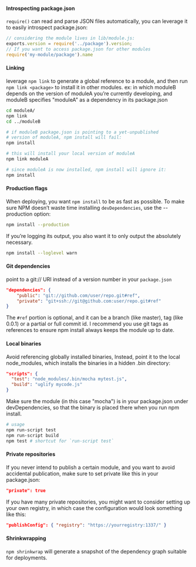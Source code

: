 #### Introspecting package.json

`require()` can read and parse JSON files automatically, you can leverage it to easily introspect package.json:

```js
// considering the module lives in lib/module.js:
exports.version = require('../package').version;
// If you want to access package.json for other modules
require('my-module/package').name
```

#### Linking

leverage `npm link` to generate a global reference to a module, and then run `npm link <package>` to install it in other modules. ex: in which moduleB depends on the version of moduleA you’re currently developing, and moduleB specifies "moduleA" as a dependency in its package.json

```bash
cd moduleA/
npm link
cd ../moduleB

# if moduleB package.json is pointing to a yet-unpublished
# version of moduleA, npm install will fail:
npm install

# this will install your local version of moduleA
npm link moduleA

# since moduleA is now installed, npm install will ignore it:
npm install
```

#### Production flags

When deploying, you want `npm install` to be as fast as possible. To make sure NPM doesn’t waste time installing `devDependencies`, use the --production option:

```bash
npm install --production
```

If you’re logging its output, you also want it to only output the absolutely necessary.

```bash
npm install --loglevel warn
```

#### Git dependencies

point to a git:// URI instead of a version number in your `package.json`

```json
"dependencies": {
    "public": "git://github.com/user/repo.git#ref",
    "private": "git+ssh://git@github.com:user/repo.git#ref"
}
```

The `#ref` portion is optional, and it can be a branch (like master), tag (like 0.0.1) or a partial or full commit id. I recommend you use git tags as references to ensure npm install always keeps the module up to date.

#### Local binaries

Avoid referencing globally installed binaries, Instead, point it to the local node_modules, which installs the binaries in a hidden .bin directory:

```json
"scripts": {
  "test": "node_modules/.bin/mocha mytest.js",
  "build": "uglify mycode.js"
}
```

Make sure the module (in this case "mocha") is in your package.json under devDependencies, so that the binary is placed there when you run npm install.

```bash
# usage
npm run-script test
npm run-script build
npm test # shortcut for `run-script test`
```

#### Private repositories

If you never intend to publish a certain module, and you want to avoid accidental publication, make sure to set private like this in your package.json:

```json
"private": true
```

If you have many private repositories, you might want to consider setting up your own registry, in which case the configuration would look something like this:

```json
"publishConfig": { "registry": "https://yourregistry:1337/" }
```

#### Shrinkwrapping

`npm shrinkwrap` will generate a snapshot of the dependency graph suitable for deployments.
